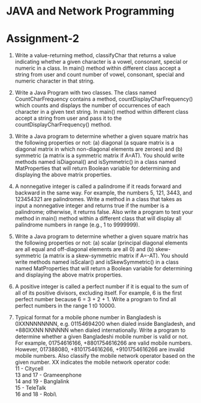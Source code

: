 # JAVA and Network Programming
# Assignment-2

1. Write a value-returning method, classifyChar that returns a value indicating whether a given character is a vowel, consonant, special or numeric in a class. In main() method within different class accept a string from user and count number of vowel, consonant, special and numeric character in that string.

2. Write a Java Program with two classes. The class named CountCharFrequency contains a method, countDisplayCharFrequency() which counts and displays the number of occurrences of each character in a given text string. In main() method within different class accept a string from user and pass it to the countDisplayCharFrequency() method.

3. Write a Java program to determine whether a given square matrix has the following properties or not: (a) diagonal (a square matrix is a diagonal matrix in which non-diagonal elements are zeroes) and (b) symmetric (a matrix is a symmetric matrix if A=AT). You should write methods named isDiagonal() and isSymmetric() in a class named MatProperties that will return Boolean variable for determining and displaying the above matrix properties.

4. A nonnegative integer is called a palindrome if it reads forward and backward in the same way. For example, the numbers 5, 121, 3443, and 123454321 are palindromes. Write a method in a class that takes as input a nonnegative integer and returns true if the number is a palindrome; otherwise, it returns false. Also write a program to test your method in main() method within a different class that will display all palindrome numbers in range (e.g., 1 to 9999999).

5. Write a Java program to determine whether a given square matrix has the following properties or not: (a) scalar (principal diagonal elements are all equal and off-diagonal elements are all 0) and (b) skew-symmetric (a matrix is a skew-symmetric matrix if A=-AT). You should write methods named isScalar() and isSkewSymmetric() in a class named MatProperties that will return a Boolean variable for determining and displaying the above matrix properties.

6. A positive integer is called a perfect number if it is equal to the sum of all of its positive divisors, excluding itself. For example, 6 is the first perfect number because 6 = 3 + 2 + 1.  Write a program to find all perfect numbers in the range 1 t0 10000.


7. Typical format for a mobile phone number in Bangladesh is 0XXNNNNNNNN, e.g. 01154694200 when dialed inside Bangladesh, and +880XXNN NNNNNN when dialed internationally. Write a program to determine whether a given Bangladeshi mobile number is valid or not. For example, 01754616166, +8801754616266 are valid mobile numbers. However, 017388080, +8101754616266, +9101754616266 are invalid mobile numbers. Also classify the mobile network operator based on the given number. XX indicates the mobile network operator code:\
11 - Citycell\
13 and 17 - Grameenphone\
14 and 19 - Banglalink\
15 - TeleTalk\
16 and 18 - Robi\
